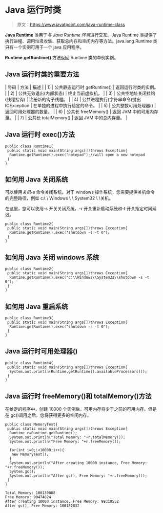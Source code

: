 # Java 运行时类

> 原文：<https://www.javatpoint.com/java-runtime-class>

**Java Runtime** 类用于*与 Java Runtime 环境*进行交互。Java Runtime 类提供了执行进程、调用垃圾收集、获取总内存和空闲内存等方法。java.lang.Runtime 类只有一个实例可用于一个 java 应用程序。

**Runtime.getRuntime()** 方法返回 Runtime 类的单例实例。

## Java 运行时类的重要方法

| 号码 | 方法 | 描述 |
| 1) | 公共静态运行时 getRuntime() | 返回运行时类的实例。 |
| 2) | 公共无效退出(内部状态) | 终止当前虚拟机。 |
| 3) | 公共空地址关闭挂钩(线程挂钩) | 注册新的钩子线程。 |
| 4) | 公共进程执行(字符串命令)抛出 IOException | 在单独的进程中执行给定的命令。 |
| 5) | 公共整数可用处理器() | 返回可用处理器的数量。 |
| 6) | 公共长 freeMemory() | 返回 JVM 中的可用内存量。 |
| 7) | 公共长 totalMemory() | 返回 JVM 中的总内存量。 |

## Java 运行时 exec()方法

```
public class Runtime1{
 public static void main(String args[])throws Exception{
  Runtime.getRuntime().exec("notepad");//will open a new notepad
 }
}

```

## 如何用 Java 关闭系统

可以使用*关机-s* 命令关闭系统。对于 windows 操作系统，您需要提供关机命令的完整路径，例如 c:\ \ Windows \ \ System32 \ \关机。

在这里，您可以使用-s 开关关闭系统，-r 开关重新启动系统和-t 开关指定时间延迟。

```
public class Runtime2{
 public static void main(String args[])throws Exception{
  Runtime.getRuntime().exec("shutdown -s -t 0");
 }
}

```

## 如何用 Java 关闭 windows 系统

```
public class Runtime2{
 public static void main(String args[])throws Exception{
  Runtime.getRuntime().exec("c:\\Windows\\System32\\shutdown -s -t 0");
 }
}

```

## 如何用 Java 重启系统

```
public class Runtime3{
 public static void main(String args[])throws Exception{
  Runtime.getRuntime().exec("shutdown -r -t 0");
 }
}

```

## Java 运行时可用处理器()

```
public class Runtime4{
 public static void main(String args[])throws Exception{
  System.out.println(Runtime.getRuntime().availableProcessors());
 }
}

```

## Java 运行时 freeMemory()和 totalMemory()方法

在给定的程序中，创建 10000 个实例后，可用内存将少于之前的可用内存。但是在 gc()调用之后，您将获得更多的空闲内存。

```
public class MemoryTest{
 public static void main(String args[])throws Exception{
  Runtime r=Runtime.getRuntime();
  System.out.println("Total Memory: "+r.totalMemory());
  System.out.println("Free Memory: "+r.freeMemory());

  for(int i=0;i<10000;i++){
   new MemoryTest();
  }
  System.out.println("After creating 10000 instance, Free Memory: "+r.freeMemory());
  System.gc();
  System.out.println("After gc(), Free Memory: "+r.freeMemory());
 }
}

```

```
Total Memory: 100139008
Free Memory: 99474824
After creating 10000 instance, Free Memory: 99310552
After gc(), Free Memory: 100182832

```